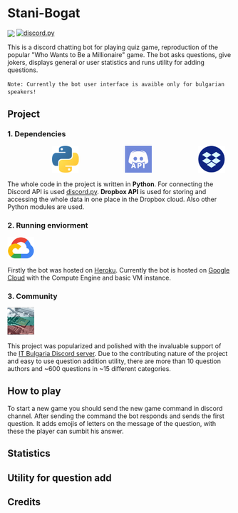 # Stani-Bogat

  <a>
      <img src="https://i.imgur.com/WX5gvAa.png" align="center">
  </a>

  <a href="https://github.com/Rapptz/discord.py/">
      <img src="https://img.shields.io/badge/discord-py-blue.svg" alt="discord.py">
  </a>

This is a discord chatting bot for playing quiz game, reproduction of the popular "Who Wants to Be a Millionaire" game.
The bot asks questions, give jokers, displays general or user statistics and runs utility for adding questions.

`Note: Currently the bot user interface is avaible only for bulgarian speakers!`

## Project

### 1. Dependencies
<div display="inline-block">
  <a >
      <img style="margin-left: 100px" width=60 src="docs/assets/python_logo.png">
  </a>
  <a >
      <img style="margin-left: 100px" width=60 src="docs/assets/discord_api_logo.png">
  </a>
  <a>
      <img style="margin-left: 100px" width=60 src="docs/assets/dropbox_logo.png">
  </a>
</div>

The whole code in the project is written in **Python**.
For connecting the Discord API is used [discord.py](https://github.com/Rapptz/discord.py "Popular Discord API wrapper written in Python").
**Dropbox API** is used for storing and accessing the whole data in one place in the Dropbox cloud. Also other Python modules are used.


### 2. Running enviorment
<div>
  <a>
      <img width=60 src="docs/assets/google_cloud_logo.png">
  </a>
</div>

Firstly the bot was hosted on [Heroku](https://www.heroku.com).
Currently the bot is hosted on [Google Cloud](https://cloud.google.com) with the Compute Engine and basic VM instance.

### 3. Community
<div>
  <a>
      <img width=60 src="docs/assets/IT_bulgaria_logo.webp">
  </a>
</div>

This project was popularized and polished with the invaluable support of the [IT Bulgaria Discord server](http://discord.gg/dRrdYQf "Largest IT bulgarian Discord server").
Due to the contributing nature of the project and easy to use question addition utility, there are more than 10 question authors and ~600 questions in ~15 different categories.

## How to play

To start a new game you should send the new game command in discord channel. After sending the command the bot responds and sends the first question. It adds emojis of letters on the message of the question, with these the player can sumbit his answer.

<div>
  <a>
  </a>
</div>


## Statistics

## Utility for question add

## Credits
